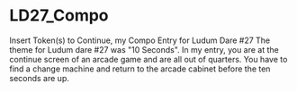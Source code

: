 # LD27_Compo
Insert Token(s) to Continue, my Compo Entry for Ludum Dare #27
The theme for Ludum dare #27 was "10 Seconds". In my entry, you are at the continue screen of an arcade game and are all out of quarters. You have to find a change machine and return to the arcade cabinet before the ten seconds are up.
